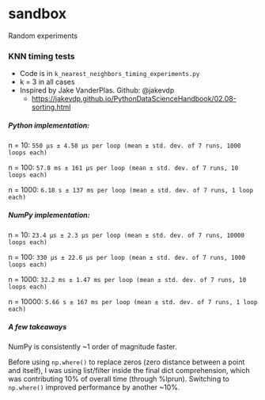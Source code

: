 # sandbox
Random experiments


### KNN timing tests
- Code is in `k_nearest_neighbors_timing_experiments.py`
- k = 3 in all cases
- Inspired by Jake VanderPlas. Github: @jakevdp
    - https://jakevdp.github.io/PythonDataScienceHandbook/02.08-sorting.html


##### Python implementation:
n = 10:
`550 µs ± 4.58 µs per loop (mean ± std. dev. of 7 runs, 1000 loops each)`

n = 100: `57.8 ms ± 161 µs per loop (mean ± std. dev. of 7 runs, 10 loops each)`

n = 1000: `6.18 s ± 137 ms per loop (mean ± std. dev. of 7 runs, 1 loop each)`


##### NumPy implementation:
n = 10: `23.4 µs ± 2.3 µs per loop (mean ± std. dev. of 7 runs, 10000 loops each)`

n = 100: `330 µs ± 22.6 µs per loop (mean ± std. dev. of 7 runs, 1000 loops each)`

n = 1000: `32.2 ms ± 1.47 ms per loop (mean ± std. dev. of 7 runs, 10 loops each)`

n = 10000: `5.66 s ± 167 ms per loop (mean ± std. dev. of 7 runs, 1 loop each)`

##### A few takeaways
NumPy is consistently ~1 order of magnitude faster.

Before using `np.where()` to replace zeros (zero distance between a point and itself), I was using list/filter inside
the final dict comprehension, which was contributing 10% of overall time (through %lprun). Switching to `np.where()`
improved performance by another ~10%.
